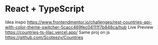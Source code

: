 # React + TypeScript

Idea inspo https://www.frontendmentor.io/challenges/rest-countries-api-with-color-theme-switcher-5cacc469fec04111f7b848ca/hub
Live Preview https://countries-ts-lilac.vercel.app/
Same proj on js https://github.com/Scoteezy/Countries
